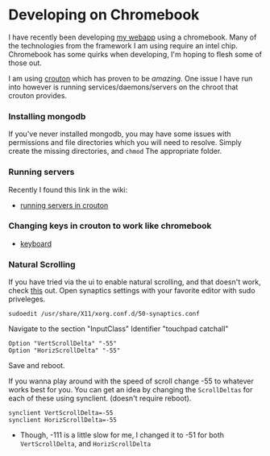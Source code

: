 # Developing on Chromebook
I have recently been developing [my webapp](https://github.com/kinseyost/immutable-redux) using a chromebook.  Many of the technologies from the framework I am using require an intel chip.
Chromebook has some quirks when developing, I'm hoping to flesh some of those out.

I am using [crouton](https://github.com/dnschneid/crouton) which has proven to be *amazing*.  One issue I have run into however is running services/daemons/servers on the chroot that crouton provides.

### Installing mongodb
If you've never installed mongodb, you may have some issues with permissions and file directories which you will need to resolve. Simply create the missing directories, and `chmod` The appropriate folder.

### Running servers
Recently I found this link in the wiki:
* [running servers in crouton](https://github.com/dnschneid/crouton/wiki/Running-servers-in-crouton)

### Changing keys in crouton to work like chromebook
* [keyboard](https://github.com/dnschneid/crouton/wiki/Keyboard)

### Natural Scrolling
If you have tried via the ui to enable natural scrolling, and that doesn't work, check [this](http://askubuntu.com/a/278849) out.
Open synaptics settings with your favorite editor with sudo priveleges.
```
sudoedit /usr/share/X11/xorg.conf.d/50-synaptics.conf
```
Navigate to the section "InputClass" Identifier "touchpad catchall"
```
Option "VertScrollDelta" "-55"
Option "HorizScrollDelta" "-55"
```

Save and reboot.

If you wanna play around with the speed of scroll change -55 to whatever works best for you.  You can get an idea by changing the `ScrollDeltas` for each of these using synclient. (doesn't require reboot).
```
synclient VertScrollDelta=-55
synclient HorizScrollDelta=-55
```



  - Though, -111 is a little slow for me, I changed it to -51 for both `VertScrollDelta`, and `HorizScrollDelta`
